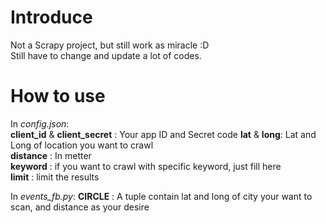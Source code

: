 # Introduce
Not a Scrapy project, but still work as miracle :D  
Still have to change and update a lot of codes.  


# How to use
In *config.json*:  
**client_id** & **client_secret** : Your app ID and Secret code 
**lat** & **long**: Lat and Long of location you want to crawl  
**distance** : In metter  
**keyword** : if you want to crawl with specific keyword, just fill here  
**limit** : limit the results  

In *events_fb.py*:
**CIRCLE** : A tuple contain lat and long of city your want to scan, and distance as your desire
